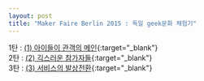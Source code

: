 ```yaml
---
layout: post
title: "Maker Faire Berlin 2015 : 독일 geek문화 체험기"
---
```



1탄 : [(1) 아이들이 관객의 메인](https://brunch.co.kr/@banglab/21){:target="_blank"}   
2탄 : [(2) 긱스러운 참가자들](https://brunch.co.kr/@banglab/34){:target="_blank"}   
3탄 : [(3) 서비스의 발상전환](https://brunch.co.kr/@banglab/35){:target="_blank"}   


